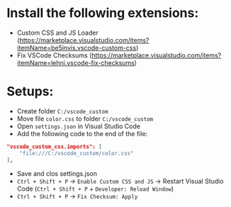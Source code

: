 # Install the following extensions:
- Custom CSS and JS Loader (https://marketplace.visualstudio.com/items?itemName=be5invis.vscode-custom-css)
- Fix VSCode Checksums (https://marketplace.visualstudio.com/items?itemName=lehni.vscode-fix-checksums)

# Setups:
- Create folder `C:/vscode_custom`
- Move file `color.css` to folder `C:/vscode_custom`
- Open `settings.json` in Visual Studio Code
- Add the following code to the end of the file:
```json     
"vscode_custom_css.imports": [
    "file:///C:/vscode_custom/color.css"
],
```
- Save and clos settings.json
- `Ctrl + Shift + P` -> `Enable Custom CSS and JS` -> Restart Visual Studio Code (`Ctrl + Shift + P` + `Developer: Reload Window`)
- `Ctrl + Shift + P` -> `Fix Checksum: Apply `
